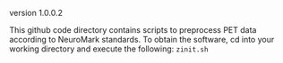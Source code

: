 version 1.0.0.2

This github code directory contains scripts to preprocess PET data according to NeuroMark standards. To obtain the software, cd into your working directory and execute the following: `zinit.sh`
